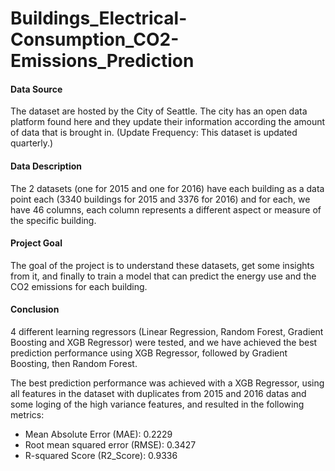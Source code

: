 # Buildings_Electrical-Consumption_CO2-Emissions_Prediction

#### Data Source
The dataset are hosted by the City of Seattle. The city has an open data platform found here and they update their information according the amount of data that is brought in. (Update Frequency: This dataset is updated quarterly.)

#### Data Description
The 2 datasets (one for 2015 and one for 2016) have each building as a data point each (3340 buildings for 2015 and 3376 for 2016) and for each, we have 46 columns, each column represents a different aspect or measure of the specific building.

#### Project Goal
The goal of the project is to understand these datasets, get some insights from it, and finally to train a model that can predict the energy use and the CO2 emissions for each building. 
![]()

#### Conclusion 
4 different learning regressors (Linear Regression, Random Forest, Gradient Boosting and XGB Regressor) were tested, and we have achieved the best prediction performance using XGB Regressor, followed by Gradient Boosting, then Random Forest.

The best prediction performance was achieved with a XGB Regressor, using all features in the dataset with duplicates from 2015 and 2016 datas and some loging of the high variance features, and resulted in the following metrics:

* Mean Absolute Error (MAE): 0.2229 
* Root mean squared error (RMSE): 0.3427
* R-squared Score (R2_Score): 0.9336

![]()
